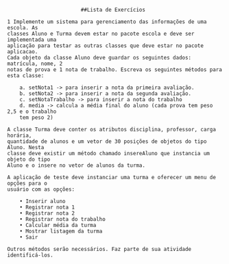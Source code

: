                             ##Lista de Exercícios
                            
    1 Implemente um sistema para gerenciamento das informações de uma escola. As
    classes Aluno e Turma devem estar no pacote escola e deve ser implementada uma
    aplicação para testar as outras classes que deve estar no pacote aplicacao.
    Cada objeto da classe Aluno deve guardar os seguintes dados: matrícula, nome, 2
    notas de prova e 1 nota de trabalho. Escreva os seguintes métodos para esta classe:

        a. setNota1 -> para inserir a nota da primeira avaliação.
        b. setNota2 -> para inserir a nota da segunda avaliação.
        c. setNotaTrabalho -> para inserir a nota do trabalho
        d. media -> calcula a média final do aluno (cada prova tem peso 2,5 e o trabalho
        tem peso 2)

    A classe Turma deve conter os atributos disciplina, professor, carga horária,
    quantidade de alunos e um vetor de 30 posições de objetos do tipo Aluno. Nesta
    classe deve existir um método chamado insereAluno que instancia um objeto do tipo
    Aluno e o insere no vetor de alunos da turma.

    A aplicação de teste deve instanciar uma turma e oferecer um menu de opções para o
    usuário com as opções:

        • Inserir aluno
        • Registrar nota 1
        • Registrar nota 2
        • Registrar nota do trabalho
        • Calcular média da turma
        • Mostrar listagem da turma
        • Sair

    Outros métodos serão necessários. Faz parte de sua atividade identificá-los.
